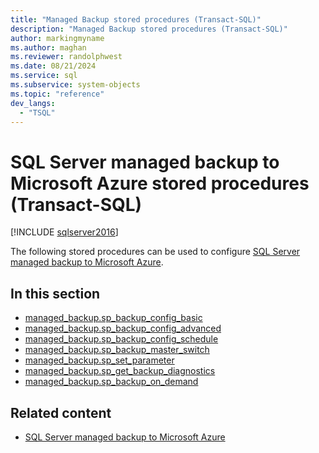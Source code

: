 ```yaml
---
title: "Managed Backup stored procedures (Transact-SQL)"
description: "Managed Backup stored procedures (Transact-SQL)"
author: markingmyname
ms.author: maghan
ms.reviewer: randolphwest
ms.date: 08/21/2024
ms.service: sql
ms.subservice: system-objects
ms.topic: "reference"
dev_langs:
  - "TSQL"
---
```

# SQL Server managed backup to Microsoft Azure stored procedures (Transact-SQL)

[!INCLUDE [sqlserver2016](../../includes/applies-to-version/sqlserver2016.md)]

The following stored procedures can be used to configure [SQL Server managed backup to Microsoft Azure](../backup-restore/sql-server-managed-backup-to-microsoft-azure.md).

## In this section

- [managed_backup.sp_backup_config_basic](managed-backup-sp-backup-config-basic-transact-sql.md)
- [managed_backup.sp_backup_config_advanced](managed-backup-sp-backup-config-advanced-transact-sql.md)
- [managed_backup.sp_backup_config_schedule](managed-backup-sp-backup-config-schedule-transact-sql.md)
- [managed_backup.sp_backup_master_switch](managed-backup-sp-backup-master-switch-transact-sql.md)
- [managed_backup.sp_set_parameter](managed-backup-sp-set-parameter-transact-sql.md)
- [managed_backup.sp_get_backup_diagnostics](managed-backup-sp-get-backup-diagnostics-transact-sql.md)
- [managed_backup.sp_backup_on_demand](managed-backup-sp-backup-on-demand-transact-sql.md)

## Related content

- [SQL Server managed backup to Microsoft Azure](../backup-restore/sql-server-managed-backup-to-microsoft-azure.md)

